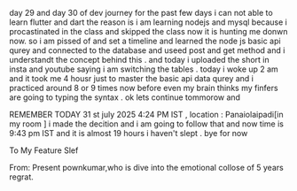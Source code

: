 day 29 and day 30 of dev journey 
for the past few days i can not able to learn flutter and dart
the reason is i am learning nodejs and mysql because i procastinated in the class and skipped the class now it is hunting me donwn now.
so i am pissed of and set a timeline and learned the node js basic api qurey and connected to the database and useed post and get method and i understandt  the concept behind this . 
and today i uploaded the short in insta and youtube saying i am switching the tables .
today i woke up 2 am and it took me 4 housr just to master the basic api data qurey and i practiced around 8 or 9 times now before even my brain thinks my finfers are going to typing the syntax . 
ok lets continue tommorow and 

REMEMBER TODAY 31 st july 2025 4:24 PM IST , location : Panaiolaipadi[in my room ] i made the decition and i am going to follow that  and now time is 9:43 pm IST and it is almost 19 hours i haven't slept .
bye for now

To 
  My Feature Slef 

From: 
  Present pownkumar,who is dive into the emotional collose of 5 years regrat.
